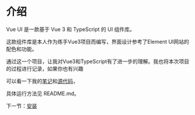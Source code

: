 # 介绍
Vue UI 是一款基于 Vue 3 和 TypeScript 的 UI 组件库。

这款组件库是本人作为练手Vue3项目而编写，界面设计参考了Element UI网站的配色和功能。

通过这一个项目，让我对Vue3和TypeScript有了进一步的理解。我也将本次项目的过程进行记录，如果你也有兴趣

可以看一下我的[笔记](https://github.com/simple-ice/crisps-ui)和[源代码](https://github.com/simple-ice/crisps-ui)，

具体运行方法见 README.md。


下一节：[安装](#/doc/install)